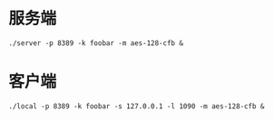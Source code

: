 # 服务端

```
./server -p 8389 -k foobar -m aes-128-cfb &
```

# 客户端

```
./local -p 8389 -k foobar -s 127.0.0.1 -l 1090 -m aes-128-cfb &
```
